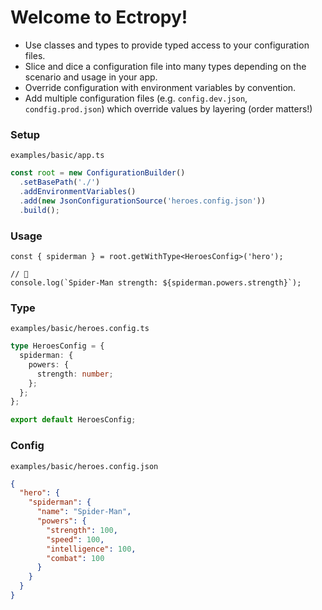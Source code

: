 # Welcome to Ectropy!

* Use classes and types to provide typed access to your configuration files. 
* Slice and dice a configuration file into many types depending on the scenario and usage in your app.
* Override configuration with environment variables by convention. 
* Add multiple configuration files (e.g. `config.dev.json`, `condfig.prod.json`) which override values by layering (order matters!)

### Setup

`examples/basic/app.ts`

```ts
const root = new ConfigurationBuilder()
  .setBasePath('./')
  .addEnvironmentVariables()
  .add(new JsonConfigurationSource('heroes.config.json'))
  .build();

```

### Usage 

```
const { spiderman } = root.getWithType<HeroesConfig>('hero');

// 🤩
console.log(`Spider-Man strength: ${spiderman.powers.strength}`);
```

### Type

`examples/basic/heroes.config.ts`

```ts
type HeroesConfig = {
  spiderman: {
    powers: {
      strength: number;
    };
  };
};

export default HeroesConfig;
```

### Config

`examples/basic/heroes.config.json`

```json
{
  "hero": {
    "spiderman": {
      "name": "Spider-Man",
      "powers": {
        "strength": 100,
        "speed": 100,
        "intelligence": 100,
        "combat": 100
      }
    }
  }
}
```
